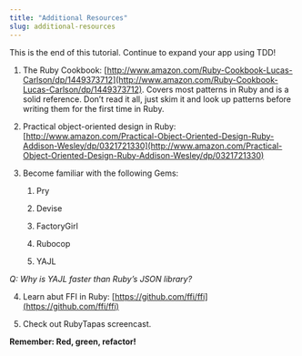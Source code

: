 ```yaml
---
title: "Additional Resources"
slug: additional-resources
---
```


This is the end of this tutorial.  Continue to expand your app using TDD!

1. The Ruby Cookbook: [http://www.amazon.com/Ruby-Cookbook-Lucas-Carlson/dp/1449373712](http://www.amazon.com/Ruby-Cookbook-Lucas-Carlson/dp/1449373712).  Covers most patterns in Ruby and is a solid reference.  Don’t read it all, just skim it and look up patterns before writing them for the first time in Ruby.

2. Practical object-oriented design in Ruby: [http://www.amazon.com/Practical-Object-Oriented-Design-Ruby-Addison-Wesley/dp/0321721330](http://www.amazon.com/Practical-Object-Oriented-Design-Ruby-Addison-Wesley/dp/0321721330) 

3. Become familiar with the following Gems: 

    1. Pry 

    2. Devise

    3. FactoryGirl

    4. Rubocop

    5. YAJL

*Q: Why is YAJL faster than Ruby’s JSON library?*

4. Learn abut FFI in Ruby: [https://github.com/ffi/ffi](https://github.com/ffi/ffi)

5. Check out RubyTapas screencast.

**Remember: Red, green, refactor!**

